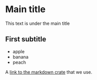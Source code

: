 # Main title

This text is under the main title

## First subtitle


* apple
* banana
* peach

A [link to the markdown crate](https://crates.io/crates/markdown) that we use.

